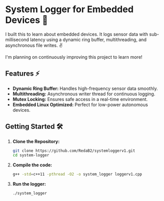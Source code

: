 # System Logger for Embedded Devices 🚀

I built this to learn about embedded devices. It logs sensor data with sub-millisecond latency using a dynamic ring buffer, multithreading, and asynchronous file writes. ✌️ 

I'm planning on continuously improving this project to learn more!

## Features ⚡
- **Dynamic Ring Buffer:** Handles high-frequency sensor data smoothly.
- **Multithreading:** Asynchronous writer thread for continuous logging.
- **Mutex Locking:** Ensures safe access in a real-time environment.
- **Embedded Linux Optimized:** Perfect for low-power autonomous devices.

## Getting Started 🛠️
1. **Clone the Repository:**
   ```bash
   git clone https://github.com/RedaB2/systemloggerv1.git
   cd system-logger
   ```

2. **Compile the code:**
   ```bash
   g++ -std=c++11 -pthread -O2 -o system_logger loggerv1.cpp
   ```

3. **Run the logger:**
   ```bash
   ./system_logger
   ```

